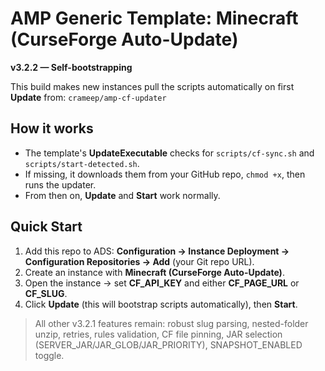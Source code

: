 
# AMP Generic Template: Minecraft (CurseForge Auto-Update)

**v3.2.2 — Self-bootstrapping**

This build makes new instances pull the scripts automatically on first **Update** from:
`crameep/amp-cf-updater`

## How it works
- The template's **UpdateExecutable** checks for `scripts/cf-sync.sh` and `scripts/start-detected.sh`.
- If missing, it downloads them from your GitHub repo, `chmod +x`, then runs the updater.
- From then on, **Update** and **Start** work normally.

## Quick Start
1. Add this repo to ADS: **Configuration → Instance Deployment → Configuration Repositories → Add** (your Git repo URL).
2. Create an instance with **Minecraft (CurseForge Auto-Update)**.
3. Open the instance → set **CF_API_KEY** and either **CF_PAGE_URL** or **CF_SLUG**.
4. Click **Update** (this will bootstrap scripts automatically), then **Start**.

> All other v3.2.1 features remain: robust slug parsing, nested-folder unzip, retries, rules validation, CF file pinning, JAR selection (SERVER_JAR/JAR_GLOB/JAR_PRIORITY), SNAPSHOT_ENABLED toggle.
